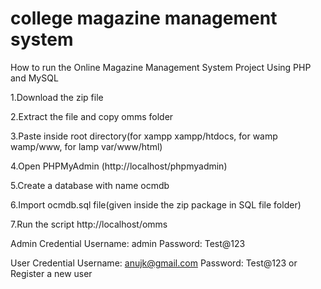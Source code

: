 # college magazine management system
 How to run the Online Magazine Management System Project Using PHP and MySQL

1.Download the zip file

2.Extract the file and copy omms folder

3.Paste inside root directory(for xampp xampp/htdocs, for wamp wamp/www, for lamp var/www/html)

4.Open PHPMyAdmin (http://localhost/phpmyadmin)

5.Create a database with name ocmdb

6.Import ocmdb.sql file(given inside the zip package in SQL file folder)

7.Run the script http://localhost/omms

Admin Credential
Username: admin
Password: Test@123

User Credential
Username: anujk@gmail.com
Password: Test@123
or Register a new user
